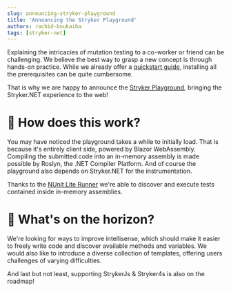```yaml
---
slug: announcing-stryker-playground
title: 'Announcing the Stryker Playground'
authors: rachid-boukaiba
tags: [stryker-net]
---
```


Explaining the intricacies of mutation testing to a co-worker or friend can be challenging.
We believe the best way to grasp a new concept is through hands-on practice.
While we already offer a [quickstart guide](/docs/General/example/), installing all the prerequisites can be quite cumbersome.


That is why we are happy to announce the [Stryker Playground](https://stryker-mutator.io/stryker-playground/), bringing the Stryker.NET experience to the web!

<!-- truncate -->


# 🤔 How does this work?
You may have noticed the playground takes a while to initially load.
That is because it's entirely client side, powered by Blazor WebAssembly. 
Compiling the submitted code into an in-memory assembly is made possible by Roslyn, the .NET Compiler Platform.
And of course the playground also depends on Stryker.NET for the instrumentation.

Thanks to the [NUnit Lite Runner](https://docs.nunit.org/articles/nunit/running-tests/NUnitLite-Runner.html) we're able to discover and execute tests contained inside in-memory assemblies.

# 🔮 What's on the horizon?
We're looking for ways to improve intellisense, which should make it easier to freely write code and discover available methods and variables.
We would also like to introduce a diverse collection of templates, offering users challenges of varying difficulties.

And last but not least, supporting StrykerJs & Stryker4s is also on the roadmap!